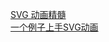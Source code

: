 [SVG 动画精髓](https://www.villainhr.com/page/2017/05/01/SVG%20%E5%8A%A8%E7%94%BB%E7%B2%BE%E9%AB%93?hmsr=toutiao.io&utm_medium=toutiao.io&utm_source=toutiao.io)  
[一个例子上手SVG动画](https://aotu.io/notes/2017/05/04/example-for-svg-animation/?hmsr=toutiao.io&utm_medium=toutiao.io&utm_source=toutiao.io)
